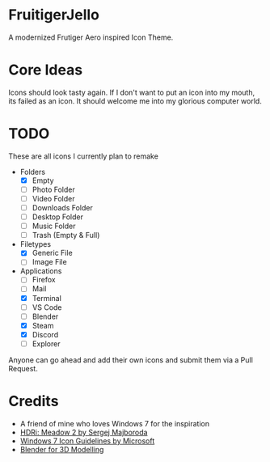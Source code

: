 # FruitigerJello
A modernized Frutiger Aero inspired Icon Theme.

# Core Ideas
Icons should look tasty again.
If I don't want to put an icon into my mouth, its failed as an icon.
It should welcome me into my glorious computer world.

# TODO
These are all icons I currently plan to remake
- Folders
    - [x] Empty
    - [ ] Photo Folder
    - [ ] Video Folder
    - [ ] Downloads Folder
    - [ ] Desktop Folder
    - [ ] Music Folder
    - [ ] Trash (Empty & Full)
- Filetypes
    - [x] Generic File
    - [ ] Image File
- Applications
    - [ ] Firefox
    - [ ] Mail
    - [x] Terminal
    - [ ] VS Code
    - [ ] Blender
    - [x] Steam
    - [x] Discord
    - [ ] Explorer

Anyone can go ahead and add their own icons and submit them via a Pull Request.

# Credits
- A friend of mine who loves Windows 7 for the inspiration
- [HDRi: Meadow 2 by Sergej Majboroda](https://polyhaven.com/a/meadow_2)
- [Windows 7 Icon Guidelines by Microsoft](https://learn.microsoft.com/en-us/windows/win32/uxguide/vis-icons)
- [Blender for 3D Modelling](https://www.blender.org/download/)
